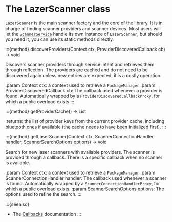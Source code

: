 # The LazerScanner class

`LazerScanner` is the main scanner factory and the core of the library. It is in charge of finding
scanner providers and scanner devices. Most users will let the 
[`ScannerService`](scanner_service.md#the-scannerserviceapi-interface)
handle its own instance of `LazerScanner`, but should you need it, you can use its static methods
directly.

:::{method} discoverProviders(Context ctx, ProviderDiscoveredCallback cb) -> void

Discovers scanner providers through service intent and retrieves them through reflection.
The providers are cached and do not need to be discovered again unless new entries are expected, it
is a costly operation.

:param Context ctx: a context used to retrieve a `PackageManager`
:param ProviderDiscoveredCallback cb: The callback used whenever a provider is found.
    Automatically wrapped by a `ProviderDiscoveredCallbackProxy`, for which a public overload exists
:::

:::{method} getProviderCache() -> List<String>

:returns: the list of provider keys from the current provider cache, including bluetooth ones if 
    available (the cache needs to have been initialized first).
:::

:::{method} getLaserScanner(Context ctx, ScannerConnectionHandler handler, ScannerSearchOptions options) -> void

Search for new laser scanners with available providers. The scanner is provided through a callback.
There is a specific callback when no scanner is available.

:param Context ctx: a context used to retrieve a `PackageManager`
:param ScannerConnectionHandler handler: The callback used whenever a scanner is found.
    Automatically wrapped by a `ScannerConnectionHandlerProxy`, for which a public overload exists.
:param ScannerSearchOptions options: The options used to refine the search.
:::

:::{seealso}

* The [Callbacks](scanner_callbacks.md) documentation
:::